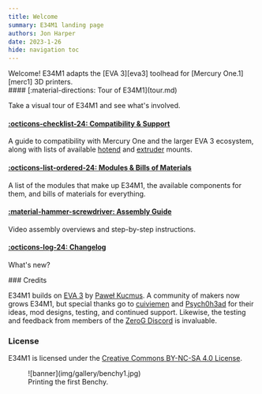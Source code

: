 ```yaml
---
title: Welcome
summary: E34M1 landing page
authors: Jon Harper
date: 2023-1-26
hide: navigation toc
---
```


<div markdown class="jh-grid-container jh-grid-2">
<div markdown class="jh-grid-container jh-grid-1">
Welcome! E34M1 adapts the [EVA 3][eva3] toolhead for [Mercury One.1][merc1] 3D printers.

<div markdown class="jh-card">
#### [:material-directions: Tour of E34M1](tour.md)

Take a visual tour of E34M1 and see what's involved.

#### [:octicons-checklist-24: Compatibility & Support](compat/index.md)

A guide to compatibility with Mercury One and the larger EVA 3 ecosystem, along with lists of available [hotend](compat/hotends.md) and [extruder](compat/drives.md) mounts.

#### [:octicons-list-ordered-24: Modules & Bills of Materials](modules/index.md)

A list of the modules that make up E34M1, the available components for them, and bills of materials for everything.

#### [:material-hammer-screwdriver: Assembly Guide](assembly/index.md)

Video assembly overviews and step-by-step instructions.

#### [:octicons-log-24: Changelog](changelog.md)

What's new?

</div>
<div markdown class="jh-card">
### Credits

E34M1 builds on [EVA 3](eva3) by [Paweł Kucmus](https://github.com/pkucmus). A community of makers now grows E34M1, but special thanks go to [cuiviemen](https://www.printables.com/@cuiviemen_127292) and [Psych0h3ad](https://www.printables.com/@Psych0h3ad_168275) for their ideas, mod designs, testing, and continued support. Likewise, the testing and feedback from members of the [ZeroG Discord](https://discord.io/zerog) is invaluable.

### License

E34M1 is licensed under the [Creative Commons BY-NC-SA 4.0 License](https://creativecommons.org/licenses/by-nc-sa/4.0/).

</div>
</div>
<div markdown class="jh-grid-img">
<figure markdown>
![banner](img/gallery/benchy1.jpg)
    <figcaption markdown>
    Printing the first Benchy.
    </figcaption>
</figure>
</div>

[eva3]: https://main.eva-3d.page/
[merc1]: https://docs.zerog.one/